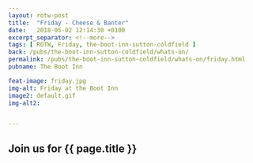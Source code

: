 ```yaml
---
layout: rotw-post
title:  "Friday - Cheese & Banter"
date:   2018-05-02 12:14:30 +0100
excerpt_separator: <!--more-->
tags: [ ROTW, Friday, the-boot-inn-sutton-coldfield ]
back: /pubs/the-boot-inn-sutton-coldfield/whats-on/
permalink: /pubs/the-boot-inn-sutton-coldfield/whats-on/friday.html
pubname: The Boot Inn

feat-image: friday.jpg
img-alt: Friday at the Boot Inn
image2: default.gif
img-alt2:


---
```


<h2>Join us for {{ page.title }}</h2>